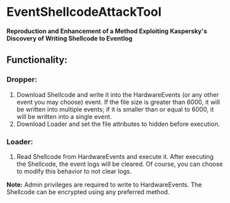 # EventShellcodeAttackTool

**Reproduction and Enhancement of a Method Exploiting Kaspersky's Discovery of Writing Shellcode to Eventlog**

## Functionality:

### Dropper:
1. Download Shellcode and write it into the HardwareEvents (or any other event you may choose) event. If the file size is greater than 6000, it will be written into multiple events; if it is smaller than or equal to 6000, it will be written into a single event.
2. Download Loader and set the file attributes to hidden before execution.

### Loader:
1. Read Shellcode from HardwareEvents and execute it. After executing the Shellcode, the event logs will be cleared. Of course, you can choose to modify this behavior to not clear logs.

**Note:** Admin privileges are required to write to HardwareEvents. The Shellcode can be encrypted using any preferred method.
